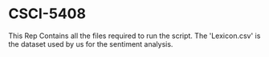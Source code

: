 # CSCI-5408
This Rep Contains all the files required to run the script.
The 'Lexicon.csv' is the dataset used by us for the sentiment analysis.

